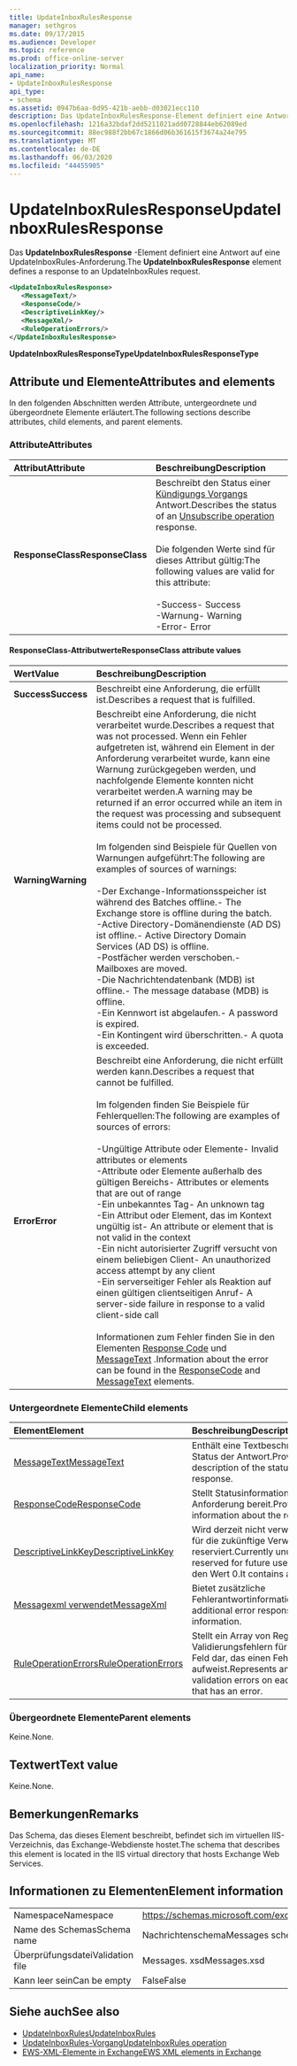 ```yaml
---
title: UpdateInboxRulesResponse
manager: sethgros
ms.date: 09/17/2015
ms.audience: Developer
ms.topic: reference
ms.prod: office-online-server
localization_priority: Normal
api_name:
- UpdateInboxRulesResponse
api_type:
- schema
ms.assetid: 0947b6aa-0d95-421b-aebb-d03021ecc110
description: Das UpdateInboxRulesResponse-Element definiert eine Antwort auf eine UpdateInboxRules-Anforderung.
ms.openlocfilehash: 1216a32bdaf2dd5211021add0728844eb62089ed
ms.sourcegitcommit: 88ec988f2bb67c1866d06b361615f3674a24e795
ms.translationtype: MT
ms.contentlocale: de-DE
ms.lasthandoff: 06/03/2020
ms.locfileid: "44455905"
---
```

# <a name="updateinboxrulesresponse"></a><span data-ttu-id="cdb3e-103">UpdateInboxRulesResponse</span><span class="sxs-lookup"><span data-stu-id="cdb3e-103">UpdateInboxRulesResponse</span></span>

<span data-ttu-id="cdb3e-104">Das **UpdateInboxRulesResponse** -Element definiert eine Antwort auf eine UpdateInboxRules-Anforderung.</span><span class="sxs-lookup"><span data-stu-id="cdb3e-104">The **UpdateInboxRulesResponse** element defines a response to an UpdateInboxRules request.</span></span> 
  
```XML
<UpdateInboxRulesResponse>
   <MessageText/>
   <ResponseCode/>
   <DescriptiveLinkKey/>
   <MessageXml/>
   <RuleOperationErrors/>
</UpdateInboxRulesResponse>
```

 <span data-ttu-id="cdb3e-105">**UpdateInboxRulesResponseType**</span><span class="sxs-lookup"><span data-stu-id="cdb3e-105">**UpdateInboxRulesResponseType**</span></span>
## <a name="attributes-and-elements"></a><span data-ttu-id="cdb3e-106">Attribute und Elemente</span><span class="sxs-lookup"><span data-stu-id="cdb3e-106">Attributes and elements</span></span>

<span data-ttu-id="cdb3e-107">In den folgenden Abschnitten werden Attribute, untergeordnete und übergeordnete Elemente erläutert.</span><span class="sxs-lookup"><span data-stu-id="cdb3e-107">The following sections describe attributes, child elements, and parent elements.</span></span>
  
### <a name="attributes"></a><span data-ttu-id="cdb3e-108">Attribute</span><span class="sxs-lookup"><span data-stu-id="cdb3e-108">Attributes</span></span>

|<span data-ttu-id="cdb3e-109">**Attribut**</span><span class="sxs-lookup"><span data-stu-id="cdb3e-109">**Attribute**</span></span>|<span data-ttu-id="cdb3e-110">**Beschreibung**</span><span class="sxs-lookup"><span data-stu-id="cdb3e-110">**Description**</span></span>|
|:-----|:-----|
|<span data-ttu-id="cdb3e-111">**ResponseClass**</span><span class="sxs-lookup"><span data-stu-id="cdb3e-111">**ResponseClass**</span></span> <br/> | <span data-ttu-id="cdb3e-112">Beschreibt den Status einer [Kündigungs Vorgangs](unsubscribe-operation.md) Antwort.</span><span class="sxs-lookup"><span data-stu-id="cdb3e-112">Describes the status of an [Unsubscribe operation](unsubscribe-operation.md) response.</span></span><br/><br/> <span data-ttu-id="cdb3e-113">Die folgenden Werte sind für dieses Attribut gültig:</span><span class="sxs-lookup"><span data-stu-id="cdb3e-113">The following values are valid for this attribute:</span></span>  <br/><br/><span data-ttu-id="cdb3e-114">-Success</span><span class="sxs-lookup"><span data-stu-id="cdb3e-114">-  Success</span></span>  <br/><span data-ttu-id="cdb3e-115">-Warnung</span><span class="sxs-lookup"><span data-stu-id="cdb3e-115">-  Warning</span></span>  <br/><span data-ttu-id="cdb3e-116">-Error</span><span class="sxs-lookup"><span data-stu-id="cdb3e-116">-  Error</span></span>  <br/> |
   
#### <a name="responseclass-attribute-values"></a><span data-ttu-id="cdb3e-117">ResponseClass-Attributwerte</span><span class="sxs-lookup"><span data-stu-id="cdb3e-117">ResponseClass attribute values</span></span>

|<span data-ttu-id="cdb3e-118">**Wert**</span><span class="sxs-lookup"><span data-stu-id="cdb3e-118">**Value**</span></span>|<span data-ttu-id="cdb3e-119">**Beschreibung**</span><span class="sxs-lookup"><span data-stu-id="cdb3e-119">**Description**</span></span>|
|:-----|:-----|
|<span data-ttu-id="cdb3e-120">**Success**</span><span class="sxs-lookup"><span data-stu-id="cdb3e-120">**Success**</span></span> <br/> |<span data-ttu-id="cdb3e-121">Beschreibt eine Anforderung, die erfüllt ist.</span><span class="sxs-lookup"><span data-stu-id="cdb3e-121">Describes a request that is fulfilled.</span></span>  <br/> |
|<span data-ttu-id="cdb3e-122">**Warning**</span><span class="sxs-lookup"><span data-stu-id="cdb3e-122">**Warning**</span></span> <br/> | <span data-ttu-id="cdb3e-123">Beschreibt eine Anforderung, die nicht verarbeitet wurde.</span><span class="sxs-lookup"><span data-stu-id="cdb3e-123">Describes a request that was not processed.</span></span> <span data-ttu-id="cdb3e-124">Wenn ein Fehler aufgetreten ist, während ein Element in der Anforderung verarbeitet wurde, kann eine Warnung zurückgegeben werden, und nachfolgende Elemente konnten nicht verarbeitet werden.</span><span class="sxs-lookup"><span data-stu-id="cdb3e-124">A warning may be returned if an error occurred while an item in the request was processing and subsequent items could not be processed.</span></span> <br/><br/><span data-ttu-id="cdb3e-125">Im folgenden sind Beispiele für Quellen von Warnungen aufgeführt:</span><span class="sxs-lookup"><span data-stu-id="cdb3e-125">The following are examples of sources of warnings:</span></span>  <br/><br/><span data-ttu-id="cdb3e-126">-Der Exchange-Informationsspeicher ist während des Batches offline.</span><span class="sxs-lookup"><span data-stu-id="cdb3e-126">-  The Exchange store is offline during the batch.</span></span>  <br/><span data-ttu-id="cdb3e-127">-Active Directory-Domänendienste (AD DS) ist offline.</span><span class="sxs-lookup"><span data-stu-id="cdb3e-127">-  Active Directory Domain Services (AD DS) is offline.</span></span>  <br/><span data-ttu-id="cdb3e-128">-Postfächer werden verschoben.</span><span class="sxs-lookup"><span data-stu-id="cdb3e-128">-  Mailboxes are moved.</span></span>  <br/><span data-ttu-id="cdb3e-129">-Die Nachrichtendatenbank (MDB) ist offline.</span><span class="sxs-lookup"><span data-stu-id="cdb3e-129">-  The message database (MDB) is offline.</span></span>  <br/><span data-ttu-id="cdb3e-130">-Ein Kennwort ist abgelaufen.</span><span class="sxs-lookup"><span data-stu-id="cdb3e-130">-  A password is expired.</span></span>  <br/><span data-ttu-id="cdb3e-131">-Ein Kontingent wird überschritten.</span><span class="sxs-lookup"><span data-stu-id="cdb3e-131">-  A quota is exceeded.</span></span>  <br/> |
|<span data-ttu-id="cdb3e-132">**Error**</span><span class="sxs-lookup"><span data-stu-id="cdb3e-132">**Error**</span></span> <br/> | <span data-ttu-id="cdb3e-133">Beschreibt eine Anforderung, die nicht erfüllt werden kann.</span><span class="sxs-lookup"><span data-stu-id="cdb3e-133">Describes a request that cannot be fulfilled.</span></span> <br/><br/><span data-ttu-id="cdb3e-134">Im folgenden finden Sie Beispiele für Fehlerquellen:</span><span class="sxs-lookup"><span data-stu-id="cdb3e-134">The following are examples of sources of errors:</span></span>  <br/><br/><span data-ttu-id="cdb3e-135">-Ungültige Attribute oder Elemente</span><span class="sxs-lookup"><span data-stu-id="cdb3e-135">-  Invalid attributes or elements</span></span>  <br/><span data-ttu-id="cdb3e-136">-Attribute oder Elemente außerhalb des gültigen Bereichs</span><span class="sxs-lookup"><span data-stu-id="cdb3e-136">-  Attributes or elements that are out of range</span></span>  <br/><span data-ttu-id="cdb3e-137">-Ein unbekanntes Tag</span><span class="sxs-lookup"><span data-stu-id="cdb3e-137">-  An unknown tag</span></span>  <br/><span data-ttu-id="cdb3e-138">-Ein Attribut oder Element, das im Kontext ungültig ist</span><span class="sxs-lookup"><span data-stu-id="cdb3e-138">-  An attribute or element that is not valid in the context</span></span>  <br/><span data-ttu-id="cdb3e-139">-Ein nicht autorisierter Zugriff versucht von einem beliebigen Client</span><span class="sxs-lookup"><span data-stu-id="cdb3e-139">-  An unauthorized access attempt by any client</span></span>  <br/><span data-ttu-id="cdb3e-140">-Ein serverseitiger Fehler als Reaktion auf einen gültigen clientseitigen Anruf</span><span class="sxs-lookup"><span data-stu-id="cdb3e-140">-  A server-side failure in response to a valid client-side call</span></span>  <br/> <br/> <span data-ttu-id="cdb3e-141">Informationen zum Fehler finden Sie in den Elementen [Response Code](responsecode.md) und [MessageText](messagetext.md) .</span><span class="sxs-lookup"><span data-stu-id="cdb3e-141">Information about the error can be found in the [ResponseCode](responsecode.md) and [MessageText](messagetext.md) elements.</span></span>  <br/> |
   
### <a name="child-elements"></a><span data-ttu-id="cdb3e-142">Untergeordnete Elemente</span><span class="sxs-lookup"><span data-stu-id="cdb3e-142">Child elements</span></span>

|<span data-ttu-id="cdb3e-143">**Element**</span><span class="sxs-lookup"><span data-stu-id="cdb3e-143">**Element**</span></span>|<span data-ttu-id="cdb3e-144">**Beschreibung**</span><span class="sxs-lookup"><span data-stu-id="cdb3e-144">**Description**</span></span>|
|:-----|:-----|
|[<span data-ttu-id="cdb3e-145">MessageText</span><span class="sxs-lookup"><span data-stu-id="cdb3e-145">MessageText</span></span>](messagetext.md) <br/> |<span data-ttu-id="cdb3e-146">Enthält eine Textbeschreibung des Status der Antwort.</span><span class="sxs-lookup"><span data-stu-id="cdb3e-146">Provides a text description of the status of the response.</span></span>  <br/> |
|[<span data-ttu-id="cdb3e-147">ResponseCode</span><span class="sxs-lookup"><span data-stu-id="cdb3e-147">ResponseCode</span></span>](responsecode.md) <br/> |<span data-ttu-id="cdb3e-148">Stellt Statusinformationen zur Anforderung bereit.</span><span class="sxs-lookup"><span data-stu-id="cdb3e-148">Provides status information about the request.</span></span>  <br/> |
|[<span data-ttu-id="cdb3e-149">DescriptiveLinkKey</span><span class="sxs-lookup"><span data-stu-id="cdb3e-149">DescriptiveLinkKey</span></span>](descriptivelinkkey.md) <br/> |<span data-ttu-id="cdb3e-150">Wird derzeit nicht verwendet und ist für die zukünftige Verwendung reserviert.</span><span class="sxs-lookup"><span data-stu-id="cdb3e-150">Currently unused and is reserved for future use.</span></span> <span data-ttu-id="cdb3e-151">Sie enthält den Wert 0.</span><span class="sxs-lookup"><span data-stu-id="cdb3e-151">It contains a value of 0.</span></span>  <br/> |
|[<span data-ttu-id="cdb3e-152">Messagexml verwendet</span><span class="sxs-lookup"><span data-stu-id="cdb3e-152">MessageXml</span></span>](messagexml.md) <br/> |<span data-ttu-id="cdb3e-153">Bietet zusätzliche Fehlerantwortinformationen.</span><span class="sxs-lookup"><span data-stu-id="cdb3e-153">Provides additional error response information.</span></span>  <br/> |
|[<span data-ttu-id="cdb3e-154">RuleOperationErrors</span><span class="sxs-lookup"><span data-stu-id="cdb3e-154">RuleOperationErrors</span></span>](ruleoperationerrors.md) <br/> |<span data-ttu-id="cdb3e-155">Stellt ein Array von Regel Validierungsfehlern für jedes Regel Feld dar, das einen Fehler aufweist.</span><span class="sxs-lookup"><span data-stu-id="cdb3e-155">Represents an array of rule validation errors on each rule field that has an error.</span></span>  <br/> |
   
### <a name="parent-elements"></a><span data-ttu-id="cdb3e-156">Übergeordnete Elemente</span><span class="sxs-lookup"><span data-stu-id="cdb3e-156">Parent elements</span></span>

<span data-ttu-id="cdb3e-157">Keine.</span><span class="sxs-lookup"><span data-stu-id="cdb3e-157">None.</span></span>
  
## <a name="text-value"></a><span data-ttu-id="cdb3e-158">Textwert</span><span class="sxs-lookup"><span data-stu-id="cdb3e-158">Text value</span></span>

<span data-ttu-id="cdb3e-159">Keine.</span><span class="sxs-lookup"><span data-stu-id="cdb3e-159">None.</span></span>
  
## <a name="remarks"></a><span data-ttu-id="cdb3e-160">Bemerkungen</span><span class="sxs-lookup"><span data-stu-id="cdb3e-160">Remarks</span></span>

<span data-ttu-id="cdb3e-161">Das Schema, das dieses Element beschreibt, befindet sich im virtuellen IIS-Verzeichnis, das Exchange-Webdienste hostet.</span><span class="sxs-lookup"><span data-stu-id="cdb3e-161">The schema that describes this element is located in the IIS virtual directory that hosts Exchange Web Services.</span></span>
  
## <a name="element-information"></a><span data-ttu-id="cdb3e-162">Informationen zu Elementen</span><span class="sxs-lookup"><span data-stu-id="cdb3e-162">Element information</span></span>

|||
|:-----|:-----|
|<span data-ttu-id="cdb3e-163">Namespace</span><span class="sxs-lookup"><span data-stu-id="cdb3e-163">Namespace</span></span>  <br/> |https://schemas.microsoft.com/exchange/services/2006/messages  <br/> |
|<span data-ttu-id="cdb3e-164">Name des Schemas</span><span class="sxs-lookup"><span data-stu-id="cdb3e-164">Schema name</span></span>  <br/> |<span data-ttu-id="cdb3e-165">Nachrichtenschema</span><span class="sxs-lookup"><span data-stu-id="cdb3e-165">Messages schema</span></span>  <br/> |
|<span data-ttu-id="cdb3e-166">Überprüfungsdatei</span><span class="sxs-lookup"><span data-stu-id="cdb3e-166">Validation file</span></span>  <br/> |<span data-ttu-id="cdb3e-167">Messages. xsd</span><span class="sxs-lookup"><span data-stu-id="cdb3e-167">Messages.xsd</span></span>  <br/> |
|<span data-ttu-id="cdb3e-168">Kann leer sein</span><span class="sxs-lookup"><span data-stu-id="cdb3e-168">Can be empty</span></span>  <br/> |<span data-ttu-id="cdb3e-169">False</span><span class="sxs-lookup"><span data-stu-id="cdb3e-169">False</span></span>  <br/> |
   
## <a name="see-also"></a><span data-ttu-id="cdb3e-170">Siehe auch</span><span class="sxs-lookup"><span data-stu-id="cdb3e-170">See also</span></span>

- [<span data-ttu-id="cdb3e-171">UpdateInboxRules</span><span class="sxs-lookup"><span data-stu-id="cdb3e-171">UpdateInboxRules</span></span>](updateinboxrules.md)
- [<span data-ttu-id="cdb3e-172">UpdateInboxRules-Vorgang</span><span class="sxs-lookup"><span data-stu-id="cdb3e-172">UpdateInboxRules operation</span></span>](updateinboxrules-operation.md)
- [<span data-ttu-id="cdb3e-173">EWS-XML-Elemente in Exchange</span><span class="sxs-lookup"><span data-stu-id="cdb3e-173">EWS XML elements in Exchange</span></span>](ews-xml-elements-in-exchange.md)

